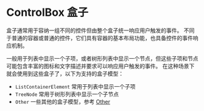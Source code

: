 # ControlBox 盒子

盒子通常用于容纳一组不同的控件但由整个盒子统一响应用户触发的事件。
不同于普通的容器或普通的控件，它们具有容器的基本布局功能，也具备控件的事件响应机制。

一般用于列表中显示一个子项，或者树形列表中显示一个节点，但这些子项和节点可能包含丰富的图标和文字描述并要求可以响应用户触发的事件。
在这种场景下就会使用到这些盒子了，以下为支持的盒子模型：

 - `ListContainerElement` 常用于列表中显示一个子项
 - `TreeNode` 常用于树形列表中显示一个子节点
 - `Other` 一些其他的盒子模型，参考 [Other](Other.md)
